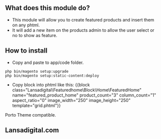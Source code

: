 ## What does this module do?

- This module will allow you to create featured products and insert them on any phtml.
- It will add a new item on the products admin to allow the user select or no to show as feature.

## How to install

- Copy and paste to app/code folder.

```
php bin/magento setup:upgrade
php bin/magento setup:static-content:deploy
```
- Copy block into phtml like this:
{{block class="Lansadigital\Featuredhome\Block\Home\FeaturedHome" name="featured_product_home" product_count="3" column_count="1" aspect_ratio="0" image_width="250" image_height="250" template="grid.phtml"}}

Porto Theme compatible.


## Lansadigital.com
